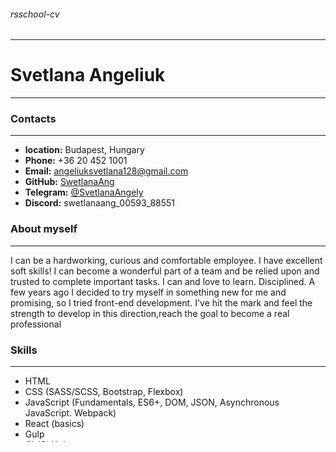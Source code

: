 ###### rsschool-cv
---
# Svetlana Angeliuk
---
### Contacts
---
* **location:** Budapest, Hungary
* **Phone:** +36 20 452 1001
* **Email:** angeliuksvetlana128@gmail.com
* **GitHub:** [SwetlanaAng](https://github.com/SwetlanaAng)
* **Telegram:** [@SvetlanaAngely](https://web.telegram.org/k/#@SAngeliuk)
* **Discord:** swetlanaang_00593_88551

### About myself
---
I can be a hardworking, curious and comfortable employee. I have excellent soft skills! I can become a wonderful part of a team and be relied upon and trusted to complete important tasks. I can and love to learn. Disciplined.
A few years ago I decided to try myself in something new for me and promising, so I tried front-end development. I've hit the mark and feel the strength to develop in this direction,reach the goal to become a real professional

### Skills
---
- HTML
- CSS (SASS/SCSS, Bootstrap, Flexbox)
- JavaScript (Fundamentals, ES6+, DOM, JSON, Asynchronous JavaScript. Webpack)
- React (basics)
- Gulp
- Git/GitHub
- Avocode, Figma

### Code examples
---
```
function formMap(set1, set2, set3, map) {
    map = runThroughSet(set1, map);
    map = runThroughSet(set2, map);
    map = runThroughSet(set3, map);
    return map;
}

function runThroughSet(set, map) {
    for (let el of set) {
        if (map.has(el)) {
            map.set(el, map.get(el)+1)
        } else {
            map.set(el, 1)
        }
    }
    return map;
}

function formAnswer(map) {
    let arr = [];
    for (let el of map) {
        if (el[1] >= 2) {
            arr.push(el[0]);
        }
    }
    arr.sort((a,b)=>a-b);
    
    return arr;
}

    
function main() {


    let n1 = +readline(); //function that accept the data from the task
    let arr1 = readline().split(' ');
    let set1 = new Set(arr1);
    let n2 = +readline();
    let arr2 = readline().split(' ');
    let set2 = new Set(arr2);
    let n3 = +readline();
    let arr3 = readline().split(' ');
    let set3 = new Set(arr3);
    let myMap = new Map();
    myMap = formMap(set1, set2, set3, myMap)

    
    print(formAnswer(myMap).join(' ')); 
    return 0;    
}
```

### Work expirience
--- 
took part in writing several projects

- a small diploma application on mvc architecture to reduce url-adresses for registered users (https://github.com/SwetlanaAng/diplom-project)
- an educational project on JavaScript (https://github.com/SwetlanaAng/food)

### Education
--- 
1. Professional retraining at the Russian Economic University named after G.V. Plekhanov under the program "Front-end development and web design"
2. Programming online school "It-proger" full-stack programmer
3. UDEMI "web-developer" and "JavaScript and React" in process

### Languages
---
* Russian - native speaker
* English - B2
